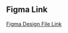 ## Figma Link
[Figma Design File Link](https://www.figma.com/file/hB9aSYye3uYPe7IT4UmHvv/Untitled?type=design&node-id=0%3A1&mode=dev)
